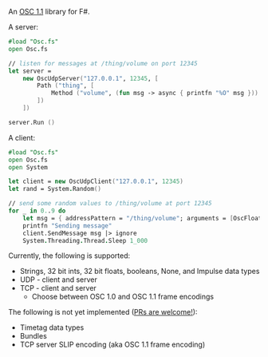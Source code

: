 An [OSC 1.1](http://opensoundcontrol.org/files/2009-NIME-OSC-1.1.pdf) library for F#.

A server:

```fsharp
#load "Osc.fs"
open Osc.fs

// listen for messages at /thing/volume on port 12345
let server =
    new OscUdpServer("127.0.0.1", 12345, [
        Path ("thing", [
            Method ("volume", (fun msg -> async { printfn "%O" msg }))
        ])
    ])

server.Run ()

```

A client:

```fsharp
#load "Osc.fs"
open Osc.fs
open System

let client = new OscUdpClient("127.0.0.1", 12345)
let rand = System.Random()

// send some random values to /thing/volume at port 12345
for _ in 0..9 do
    let msg = { addressPattern = "/thing/volume"; arguments = [OscFloat32 (float32 (rand.NextDouble()))] }
    printfn "Sending message"
    client.SendMessage msg |> ignore
    System.Threading.Thread.Sleep 1_000
```

Currently, the following is supported:

* Strings, 32 bit ints, 32 bit floats, booleans, None, and Impulse data types
* UDP - client and server
* TCP - client and server
    * Choose between OSC 1.0 and OSC 1.1 frame encodings

The following is not yet implemented ([PRs are welcome!](https://github.com/jwosty/Osc.fs/pulls)):

* Timetag data types
* Bundles
* TCP server SLIP encoding (aka OSC 1.1 frame encoding)
